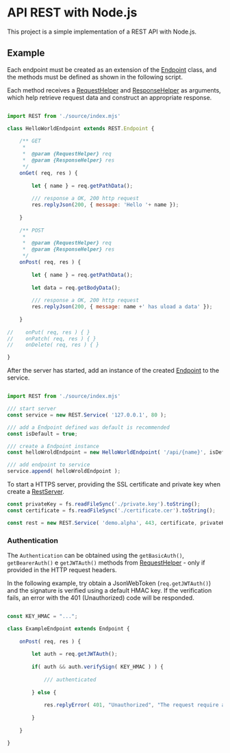 
# API REST with Node.js

This project is a simple implementation of a REST API with Node.js.

## Example

Each endpoint must be created as an extension of the [Endpoint]() class, and the methods must be defined as shown in the following script.

Each method receives a [RequestHelper]() and [ResponseHelper]() as arguments, which help retrieve request data and construct an appropriate response.

```javascript

import REST from './source/index.mjs'

class HelloWorldEndpoint extends REST.Endpoint {
    
    /** GET
     *    
     *  @param {RequestHelper} req
     *  @param {ResponseHelper} res
     */
    onGet( req, res ) {
        
        let { name } = req.getPathData();
        
        /// response a OK, 200 http request
        res.replyJson(200, { message: 'Hello '+ name });
        
    }
    
    /** POST
     *    
     *  @param {RequestHelper} req
     *  @param {ResponseHelper} res
     */
    onPost( req, res ) {
        
        let { name } = req.getPathData();
        
        let data = req.getBodyData();
        
        /// response a OK, 200 http request
        res.replyJson(200, { message: name +' has uload a data' });
        
    }
    
//    onPut( req, res ) { }
//    onPatch( req, res ) { }
//    onDelete( req, res ) { }

}

```

<!-- Após o servidor ser iniciado, adicione uma instância do [Endpoint]() criado ao serviço. -->
After the server has started, add an instance of the created [Endpoint]() to the service.

```javascript

import REST from './source/index.mjs'

/// start server
const service = new REST.Service( '127.0.0.1', 80 );

/// add a Endpoint defined was default is recommended
const isDefault = true;

/// create a Endpoint instance
const helloWroldEndpoint = new HelloWorldEndpoint( '/api/{name}', isDefault );

/// add endpoint to service
service.append( helloWroldEndpoint );

```

To start a HTTPS server, providing the SSL certificate and private key when create a [RestServer]().

```javascript
const privateKey = fs.readFileSync('./private.key').toString();
const certificate = fs.readFileSync('./certificate.cer').toString();

const rest = new REST.Service( 'demo.alpha', 443, certificate, privateKey );
```

### Authentication 

The `Authentication` can be obtained using the `getBasicAuth()`, `getBearerAuth()` e `getJWTAuth()` methods from [RequestHelper]() - only if provided in the HTTP request headers.

In the following example, try obtain a JsonWebToken (`req.getJWTAuth()`) and the signature is verified using a default HMAC key.
If the verification fails, an error with the 401 (Unauthorized) code will be responded.

```javascript

const KEY_HMAC = "...";

class ExampleEndpoint extends Endpoint {
    
    onPost( req, res ) {
    
        let auth = req.getJWTAuth();
        
        if( auth && auth.verifySign( KEY_HMAC ) ) {
            
            /// authenticated
            
        } else {
            
            res.replyError( 401, "Unauthorized", "The request require authentication" );
            
        }
        
    }

}

```
